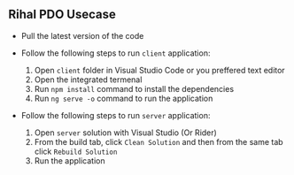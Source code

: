 ## Rihal PDO Usecase

- Pull the latest version of the code

- Follow the following steps to run `client` application:
	1. Open `client` folder in Visual Studio Code or you preffered text editor
	2. Open the integrated termenal
	3. Run `npm install` command to install the dependencies
	4. Run `ng serve -o` command to run the application

- Follow the following steps to run `server` application:
	1. Open `server` solution with Visual Studio (Or Rider)
	2. From the build tab, click `Clean Solution` and then from the same tab click `Rebuild Solution`
	3. Run the application

